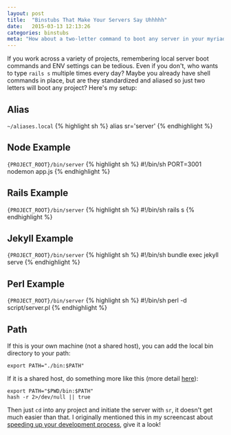 ```yaml
---
layout: post
title:  "Binstubs That Make Your Servers Say Uhhhhh"
date:   2015-03-13 12:13:26
categories: binstubs
meta: "How about a two-letter command to boot any server in your myriad projects?"
---
```

If you work across a variety of projects, remembering local server boot commands
and ENV settings can be tedious. Even if you don't, who wants to type `rails s`
multiple times every day? Maybe you already have shell commands in place, but are
they standardized and aliased so just two letters will boot any project? Here's
my setup:

## Alias
`~/aliases.local`
{% highlight sh %}
alias sr='server'
{% endhighlight %}

## Node Example
`{PROJECT_ROOT}/bin/server`
{% highlight sh %}
#!/bin/sh
PORT=3001 nodemon app.js
{% endhighlight %}

## Rails Example
`{PROJECT_ROOT}/bin/server`
{% highlight sh %}
#!/bin/sh
rails s
{% endhighlight %}

## Jekyll Example
`{PROJECT_ROOT}/bin/server`
{% highlight sh %}
#!/bin/sh
bundle exec jekyll serve
{% endhighlight %}

## Perl Example
`{PROJECT_ROOT}/bin/server`
{% highlight sh %}
#!/bin/sh
perl -d script/server.pl
{% endhighlight %}

## Path
If this is your own machine (not a shared host), you can add the local bin
directory to your path:

    export PATH="./bin:$PATH"

If it is a shared host, do something more like this (more detail [here][rbenv]):

    export PATH="$PWD/bin:$PATH"
    hash -r 2>/dev/null || true

Then just `cd` into any project and initiate the server with `sr`,
it doesn't get much easier than that. I originally mentioned this in my
screencast about [speeding up your development process][sc], give it a look!

[sc]: http://blog.paulrugelhiatt.com/rails/vim/productivity/2014/12/12/screencast-tips-and-tricks-to-speed-up-web-development-workflows.html
[rbenv]: https://github.com/sstephenson/rbenv/wiki/Understanding-binstubs
